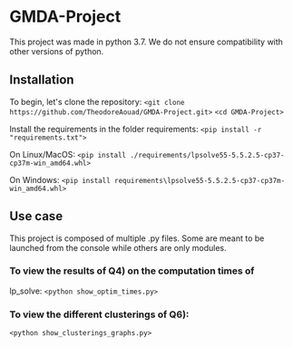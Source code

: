 # GMDA-Project

This project was made in python 3.7. We do not ensure compatibility with other versions of python.

## Installation

To begin, let's clone the repository:
`<git clone https://github.com/TheodoreAouad/GMDA-Project.git>`
`<cd GMDA-Project>`

Install the requirements in the folder requirements:
`<pip install -r "requirements.txt">`

On Linux/MacOS:
`<pip install ./requirements/lpsolve55-5.5.2.5-cp37-cp37m-win_amd64.whl>`

On Windows:
`<pip install requirements\lpsolve55-5.5.2.5-cp37-cp37m-win_amd64.whl>`

## Use case

This project is composed of multiple .py files. Some are meant to be launched from the console while others are only modules.

### To view the results of Q4) on the computation times of
 lp_solve:
`<python show_optim_times.py>`

### To view the different clusterings of Q6):
`<python show_clusterings_graphs.py>`